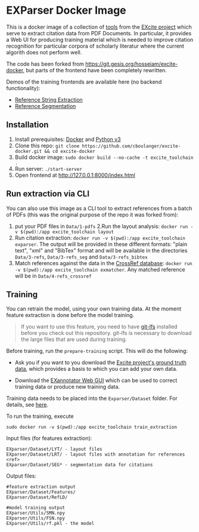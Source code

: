 # EXParser Docker Image

This is a docker image of a collection of [tools](https://excite.informatik.uni-stuttgart.de/#software) 
from the [EXcite project](https://excite.informatik.uni-stuttgart.de/)
which serve to extract citation data from PDF Documents. In particular, it provides a Web UI 
for producing training material which is needed to improve citation recognition for
particular corpora of scholarly literatur where the current algorith does not perform well.

The code has been forked from https://git.gesis.org/hosseiam/excite-docker, but parts of the frontend 
have been completely rewritten. 

Demos of the training frontends are available here (no backend functionality):

- [Reference String Extraction](EXannotator/EXRef-Identifier/index.html) 
- [Reference Segmentation](EXannotator/EXRef-Segmentation/index.html)

## Installation

1. Install prerequisites: [Docker](https://docs.docker.com/install) and [Python v3](https://www.python.org/downloads/)
2. Clone this repo: `git clone https://github.com/cboulanger/excite-docker.git && cd excite-docker`
3. Build docker image: `sudo docker build --no-cache -t excite_toolchain .`
4. Run server: `./start-server`
5. Open frontend at http://127.0.0.1:8000/index.html

## Run extraction via CLI

You can also use this image as a CLI tool to extract references from a batch of PDFs (this was the original 
purpose of the repo it was forked from):

1. put your PDF files in `Data/1-pdfs`
2.Run the layout analysis: `docker run -v $(pwd):/app excite_toolchain layout`
2. Run citation extraction: `docker run -v $(pwd):/app excite_toolchain exparser`. 
The output will be provided in these different formats: "plain text", "xml" and
"BibTex" format and will be available in the directories `Data/3-refs`, `Data/3-refs_seg` 
and `Data/3-refs_bibtex`
3. Match references against the data in the [CrossRef database](https://www.crossref.org/): 
`docker run -v $(pwd):/app excite_toolchain exmatcher`. Any matched reference will be in 
`Data/4-refs_crossref`

## Training

You can retrain the model, using your own training data. At the moment feature
extraction is done before the model training. 

> If you want to use this feature, you need to have
[git-lfs](https://www.atlassian.com/git/tutorials/git-lfs) installed before you
check out this repository. git-lfs is necessary to download the large files that
are used during training.

Before training, run the `prepare-training` script. This will do the following:

- Ask you if you want to you download the [Excite project's ground truth
  data](https://github.com/exciteproject/Exparser/tree/master/EXparser/Dataset ),
  which provides a basis to which you can add your own data.

- Download the [EXannotator Web GUI](https://github.com/cboulanger/EXannotator) which can
  be used to correct training data or produce new training data.

Training data needs to be placed into the `Exparser/Dataset` folder. For
details, see [here](./EXparser/Dataset/README.md).

To run the training, execute

```
sudo docker run -v $(pwd):/app excite_toolchain train_extraction
```

Input files (for features extraction):
```
EXparser/Dataset/LYT/ - layout files
EXparser/Dataset/LRT/ - layout files with annotation for references <ref>
EXparser/Dataset/SEG* - segmentation data for citations 
```

Output files:
```text
#feature extraction output
EXparser/Dataset/Features/
EXparser/Dataset/RefLD/

#model training output
EXparser/Utils/SMN.npy
EXparser/Utils/FSN.npy
EXparser/Utils/rf.pkl - the model
```

